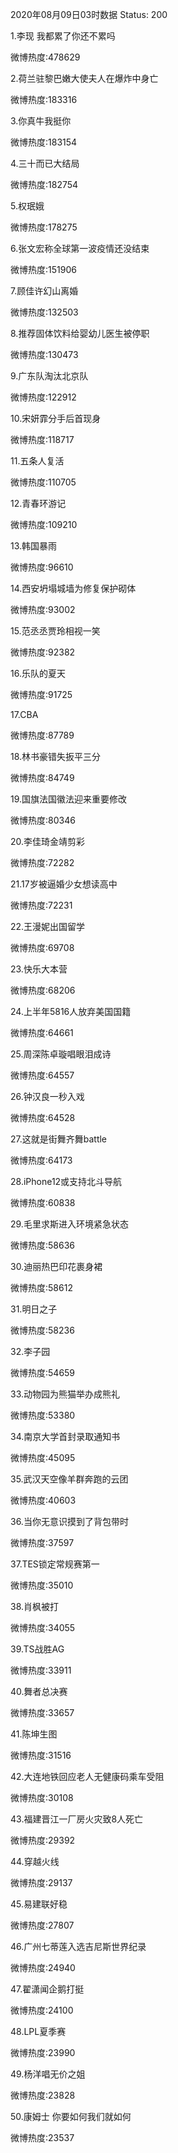 2020年08月09日03时数据
Status: 200

1.李现 我都累了你还不累吗

微博热度:478629

2.荷兰驻黎巴嫩大使夫人在爆炸中身亡

微博热度:183316

3.你真牛我挺你

微博热度:183154

4.三十而已大结局

微博热度:182754

5.权珉娥

微博热度:178275

6.张文宏称全球第一波疫情还没结束

微博热度:151906

7.顾佳许幻山离婚

微博热度:132503

8.推荐固体饮料给婴幼儿医生被停职

微博热度:130473

9.广东队淘汰北京队

微博热度:122912

10.宋妍霏分手后首现身

微博热度:118717

11.五条人复活

微博热度:110705

12.青春环游记

微博热度:109210

13.韩国暴雨

微博热度:96610

14.西安坍塌城墙为修复保护砌体

微博热度:93002

15.范丞丞贾玲相视一笑

微博热度:92382

16.乐队的夏天

微博热度:91725

17.CBA

微博热度:87789

18.林书豪错失扳平三分

微博热度:84749

19.国旗法国徽法迎来重要修改

微博热度:80346

20.李佳琦金靖剪彩

微博热度:72282

21.17岁被逼婚少女想读高中

微博热度:72231

22.王漫妮出国留学

微博热度:69708

23.快乐大本营

微博热度:68206

24.上半年5816人放弃美国国籍

微博热度:64661

25.周深陈卓璇唱眼泪成诗

微博热度:64557

26.钟汉良一秒入戏

微博热度:64528

27.这就是街舞齐舞battle

微博热度:64173

28.iPhone12或支持北斗导航

微博热度:60838

29.毛里求斯进入环境紧急状态

微博热度:58636

30.迪丽热巴印花裹身裙

微博热度:58612

31.明日之子

微博热度:58236

32.李子园

微博热度:54659

33.动物园为熊猫举办成熊礼

微博热度:53380

34.南京大学首封录取通知书

微博热度:45095

35.武汉天空像羊群奔跑的云团

微博热度:40603

36.当你无意识摸到了背包带时

微博热度:37597

37.TES锁定常规赛第一

微博热度:35010

38.肖枫被打

微博热度:34055

39.TS战胜AG

微博热度:33911

40.舞者总决赛

微博热度:33657

41.陈坤生图

微博热度:31516

42.大连地铁回应老人无健康码乘车受阻

微博热度:30108

43.福建晋江一厂房火灾致8人死亡

微博热度:29392

44.穿越火线

微博热度:29137

45.易建联好稳

微博热度:27807

46.广州七蒂莲入选吉尼斯世界纪录

微博热度:24940

47.翟潇闻企鹅打挺

微博热度:24100

48.LPL夏季赛

微博热度:23990

49.杨洋唱无价之姐

微博热度:23828

50.康姆士 你要如何我们就如何

微博热度:23537

